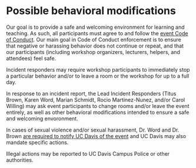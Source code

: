 # Possible behavioral modifications

Our goal is to provide a safe and welcoming environment for learning
and teaching. As such, all participants must agree to and follow the
[event Code of Conduct](coc.html). Our main goal in Code of Conduct
enforcement is to ensure that negative or harassing behavior does not
continue or repeat, and that our participants (including workshop
organizers, lecturers, helpers, and attendees) feel safe.

Incident responders may require workshop participants to immediately
stop a particular behavior and/or to leave a room or the workshop for
up to a full day.

In response to an incident report, the Lead Incident Responders (Titus
Brown, Karen Word, Marian Schmidt, Rocio Martinez-Nunez, and/or Carol
Willing) may ask event participants to change rooms and/or leave the
event entirely, as well as other behavioral modifications intended to
ensure a safe and welcoming envoronment.

In cases of sexual violence and/or sexual harassment, Dr. Word and
Dr. Brown
[are required to notify UC Davis of the event](https://sexualviolence.ucdavis.edu/responsible-employees-0)
and UC Davis may also mandate specific actions.

Illegal actions may be reported to UC Davis Campus Police or other
authorities.
